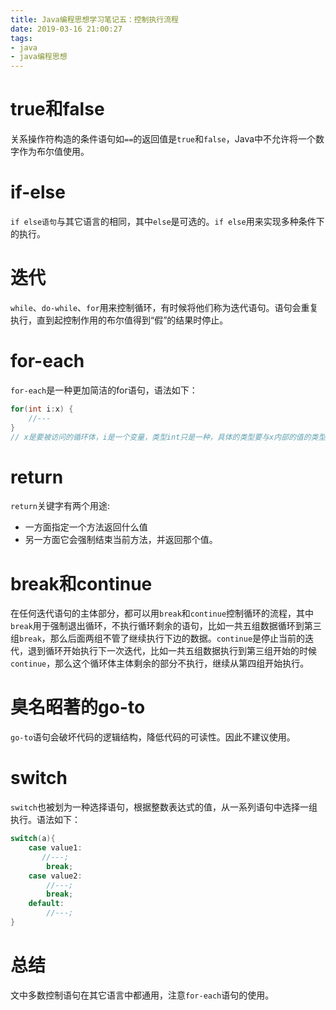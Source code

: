```yaml
---
title: Java编程思想学习笔记五：控制执行流程
date: 2019-03-16 21:00:27
tags:
- java
- java编程思想
---
```


# true和false
关系操作符构造的条件语句如`==`的返回值是`true`和`false`，Java中不允许将一个数字作为布尔值使用。
# if-else
`if else语句`与其它语言的相同，其中`else`是可选的。`if else`用来实现多种条件下的执行。

# 迭代
`while`、`do-while`、`for`用来控制循环，有时候将他们称为迭代语句。语句会重复执行，直到起控制作用的布尔值得到“假”的结果时停止。

# for-each
`for-each`是一种更加简洁的for语句，语法如下：
```java
for(int i:x) {
    //---
}
// x是要被访问的循环体，i是一个变量，类型int只是一种，具体的类型要与x内部的值的类型相同，这个语句的意思就是循环取x内部的值赋值给i
```
# return
`return`关键字有两个用途:
- 一方面指定一个方法返回什么值
- 另一方面它会强制结束当前方法，并返回那个值。

# break和continue
 在任何迭代语句的主体部分，都可以用`break`和`continue`控制循环的流程，其中`break`用于强制退出循环，不执行循环剩余的语句，比如一共五组数据循环到第三组`break`，那么后面两组不管了继续执行下边的数据。`continue`是停止当前的迭代，退到循环开始执行下一次迭代，比如一共五组数据执行到第三组开始的时候`continue`，那么这个循环体主体剩余的部分不执行，继续从第四组开始执行。

# 臭名昭著的go-to
`go-to`语句会破坏代码的逻辑结构，降低代码的可读性。因此不建议使用。

# switch
`switch`也被划为一种选择语句，根据整数表达式的值，从一系列语句中选择一组执行。语法如下：
```java
switch(a){
    case value1:
       //---;
        break;
    case value2:
        //---;
        break;
    default:
        //---;
}
```

# 总结
文中多数控制语句在其它语言中都通用，注意`for-each`语句的使用。
